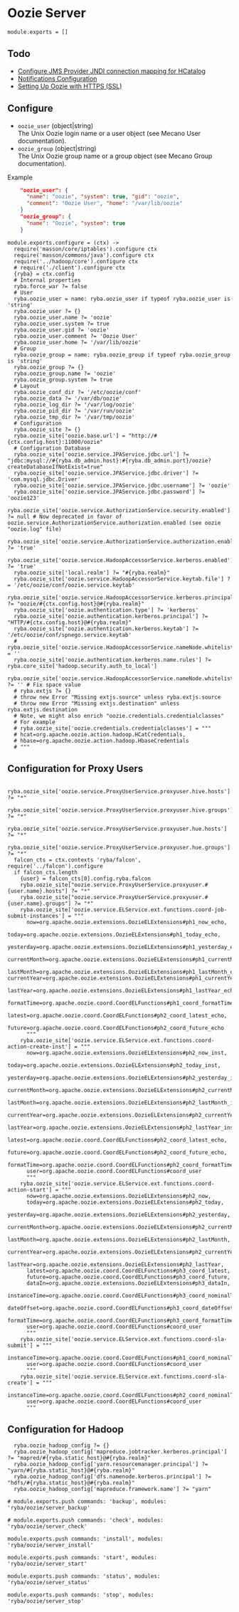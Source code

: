 
# Oozie Server

    module.exports = []

## Todo

*   [Configure JMS Provider JNDI connection mapping for HCatalog](http://oozie.apache.org/docs/4.0.0/AG_Install.html#HCatalog_Configuration)
*   [Notifications Configuration](http://oozie.apache.org/docs/4.0.0/AG_Install.html#Notifications_Configuration)
*   [Setting Up Oozie with HTTPS (SSL)](http://oozie.apache.org/docs/4.0.0/AG_Install.html#Setting_Up_Oozie_with_HTTPS_SSL)

## Configure

*   `oozie_user` (object|string)   
    The Unix Oozie login name or a user object (see Mecano User documentation).   
*   `oozie_group` (object|string)   
    The Unix Oozie group name or a group object (see Mecano Group documentation).   

Example

```json
    "oozie_user": {
      "name": "oozie", "system": true, "gid": "oozie",
      "comment": "Oozie User", "home": "/var/lib/oozie"
    }
    "oozie_group": {
      "name": "Oozie", "system": true
    }
```

    module.exports.configure = (ctx) ->
      require('masson/core/iptables').configure ctx
      require('masson/commons/java').configure ctx
      require('../hadoop/core').configure ctx
      # require('./client').configure ctx
      {ryba} = ctx.config
      # Internal properties
      ryba.force_war ?= false
      # User
      ryba.oozie_user = name: ryba.oozie_user if typeof ryba.oozie_user is 'string'
      ryba.oozie_user ?= {}
      ryba.oozie_user.name ?= 'oozie'
      ryba.oozie_user.system ?= true
      ryba.oozie_user.gid ?= 'oozie'
      ryba.oozie_user.comment ?= 'Oozie User'
      ryba.oozie_user.home ?= '/var/lib/oozie'
      # Group
      ryba.oozie_group = name: ryba.oozie_group if typeof ryba.oozie_group is 'string'
      ryba.oozie_group ?= {}
      ryba.oozie_group.name ?= 'oozie'
      ryba.oozie_group.system ?= true
      # Layout
      ryba.oozie_conf_dir ?= '/etc/oozie/conf'
      ryba.oozie_data ?= '/var/db/oozie'
      ryba.oozie_log_dir ?= '/var/log/oozie'
      ryba.oozie_pid_dir ?= '/var/run/oozie'
      ryba.oozie_tmp_dir ?= '/var/tmp/oozie'
      # Configuration
      ryba.oozie_site ?= {}
      ryba.oozie_site['oozie.base.url'] = "http://#{ctx.config.host}:11000/oozie"
      # Configuration Database
      ryba.oozie_site['oozie.service.JPAService.jdbc.url'] ?= "jdbc:mysql://#{ryba.db_admin.host}:#{ryba.db_admin.port}/oozie?createDatabaseIfNotExist=true"
      ryba.oozie_site['oozie.service.JPAService.jdbc.driver'] ?= 'com.mysql.jdbc.Driver'
      ryba.oozie_site['oozie.service.JPAService.jdbc.username'] ?= 'oozie'
      ryba.oozie_site['oozie.service.JPAService.jdbc.password'] ?= 'oozie123'
      ryba.oozie_site['oozie.service.AuthorizationService.security.enabled'] ?= null # Now deprecated in favor of oozie.service.AuthorizationService.authorization.enabled (see oozie "oozie.log" file)
      ryba.oozie_site['oozie.service.AuthorizationService.authorization.enabled'] ?= 'true'
      ryba.oozie_site['oozie.service.HadoopAccessorService.kerberos.enabled'] ?= 'true'
      ryba.oozie_site['local.realm'] ?= "#{ryba.realm}"
      ryba.oozie_site['oozie.service.HadoopAccessorService.keytab.file'] ?= '/etc/oozie/conf/oozie.service.keytab'
      ryba.oozie_site['oozie.service.HadoopAccessorService.kerberos.principal'] ?= "oozie/#{ctx.config.host}@#{ryba.realm}"
      ryba.oozie_site['oozie.authentication.type'] ?= 'kerberos'
      ryba.oozie_site['oozie.authentication.kerberos.principal'] ?= "HTTP/#{ctx.config.host}@#{ryba.realm}"
      ryba.oozie_site['oozie.authentication.kerberos.keytab'] ?= '/etc/oozie/conf/spnego.service.keytab'
      # ryba.oozie_site['oozie.service.HadoopAccessorService.nameNode.whitelist'] = ''
      ryba.oozie_site['oozie.authentication.kerberos.name.rules'] ?= ryba.core_site['hadoop.security.auth_to_local']
      ryba.oozie_site['oozie.service.HadoopAccessorService.nameNode.whitelist'] ?= '' # Fix space value
      # ryba.extjs ?= {}
      # throw new Error "Missing extjs.source" unless ryba.extjs.source
      # throw new Error "Missing extjs.destination" unless ryba.extjs.destination
      # Note, we might also enrich "oozie.credentials.credentialclasses"
      # For example
      # ryba.oozie_site['oozie.credentials.credentialclasses'] = """
      # hcat=org.apache.oozie.action.hadoop.HCatCredentials,
      # hbase=org.apache.oozie.action.hadoop.HbaseCredentials
      # """

## Configuration for Proxy Users

      ryba.oozie_site['oozie.service.ProxyUserService.proxyuser.hive.hosts'] ?= "*"
      ryba.oozie_site['oozie.service.ProxyUserService.proxyuser.hive.groups'] ?= "*"
      ryba.oozie_site['oozie.service.ProxyUserService.proxyuser.hue.hosts'] ?= "*"
      ryba.oozie_site['oozie.service.ProxyUserService.proxyuser.hue.groups'] ?= "*"
      falcon_cts = ctx.contexts 'ryba/falcon', require('../falcon').configure
      if falcon_cts.length
        {user} = falcon_cts[0].config.ryba.falcon
        ryba.oozie_site["oozie.service.ProxyUserService.proxyuser.#{user.name}.hosts"] ?= "*"
        ryba.oozie_site["oozie.service.ProxyUserService.proxyuser.#{user.name}.groups"] ?= "*"
        ryba.oozie_site['oozie.service.ELService.ext.functions.coord-job-submit-instances'] = """
          now=org.apache.oozie.extensions.OozieELExtensions#ph1_now_echo,
          today=org.apache.oozie.extensions.OozieELExtensions#ph1_today_echo,
          yesterday=org.apache.oozie.extensions.OozieELExtensions#ph1_yesterday_echo,
          currentMonth=org.apache.oozie.extensions.OozieELExtensions#ph1_currentMonth_echo,
          lastMonth=org.apache.oozie.extensions.OozieELExtensions#ph1_lastMonth_echo, currentYear=org.apache.oozie.extensions.OozieELExtensions#ph1_currentYear_echo,
          lastYear=org.apache.oozie.extensions.OozieELExtensions#ph1_lastYear_echo,
          formatTime=org.apache.oozie.coord.CoordELFunctions#ph1_coord_formatTime_echo,
          latest=org.apache.oozie.coord.CoordELFunctions#ph2_coord_latest_echo,
          future=org.apache.oozie.coord.CoordELFunctions#ph2_coord_future_echo
          """
        ryba.oozie_site['oozie.service.ELService.ext.functions.coord-action-create-inst'] = """
          now=org.apache.oozie.extensions.OozieELExtensions#ph2_now_inst,
          today=org.apache.oozie.extensions.OozieELExtensions#ph2_today_inst,
          yesterday=org.apache.oozie.extensions.OozieELExtensions#ph2_yesterday_inst,
          currentMonth=org.apache.oozie.extensions.OozieELExtensions#ph2_currentMonth_inst,
          lastMonth=org.apache.oozie.extensions.OozieELExtensions#ph2_lastMonth_inst,
          currentYear=org.apache.oozie.extensions.OozieELExtensions#ph2_currentYear_inst,
          lastYear=org.apache.oozie.extensions.OozieELExtensions#ph2_lastYear_inst,
          latest=org.apache.oozie.coord.CoordELFunctions#ph2_coord_latest_echo,
          future=org.apache.oozie.coord.CoordELFunctions#ph2_coord_future_echo,
          formatTime=org.apache.oozie.coord.CoordELFunctions#ph2_coord_formatTime,
          user=org.apache.oozie.coord.CoordELFunctions#coord_user
          """
        ryba.oozie_site['oozie.service.ELService.ext.functions.coord-action-start'] = """
          now=org.apache.oozie.extensions.OozieELExtensions#ph2_now,
          today=org.apache.oozie.extensions.OozieELExtensions#ph2_today,
          yesterday=org.apache.oozie.extensions.OozieELExtensions#ph2_yesterday,
          currentMonth=org.apache.oozie.extensions.OozieELExtensions#ph2_currentMonth,
          lastMonth=org.apache.oozie.extensions.OozieELExtensions#ph2_lastMonth,
          currentYear=org.apache.oozie.extensions.OozieELExtensions#ph2_currentYear,
          lastYear=org.apache.oozie.extensions.OozieELExtensions#ph2_lastYear,
          latest=org.apache.oozie.coord.CoordELFunctions#ph3_coord_latest,
          future=org.apache.oozie.coord.CoordELFunctions#ph3_coord_future,
          dataIn=org.apache.oozie.extensions.OozieELExtensions#ph3_dataIn,
          instanceTime=org.apache.oozie.coord.CoordELFunctions#ph3_coord_nominalTime,
          dateOffset=org.apache.oozie.coord.CoordELFunctions#ph3_coord_dateOffset,
          formatTime=org.apache.oozie.coord.CoordELFunctions#ph3_coord_formatTime,
          user=org.apache.oozie.coord.CoordELFunctions#coord_user
          """
        ryba.oozie_site['oozie.service.ELService.ext.functions.coord-sla-submit'] = """
          instanceTime=org.apache.oozie.coord.CoordELFunctions#ph1_coord_nominalTime_echo_fixed,
          user=org.apache.oozie.coord.CoordELFunctions#coord_user
          """
        ryba.oozie_site['oozie.service.ELService.ext.functions.coord-sla-create'] = """
          instanceTime=org.apache.oozie.coord.CoordELFunctions#ph2_coord_nominalTime,
          user=org.apache.oozie.coord.CoordELFunctions#coord_user
          """

## Configuration for Hadoop

      ryba.oozie_hadoop_config ?= {}
      ryba.oozie_hadoop_config['mapreduce.jobtracker.kerberos.principal'] ?= "mapred/#{ryba.static_host}@#{ryba.realm}"
      ryba.oozie_hadoop_config['yarn.resourcemanager.principal'] ?= "yarn/#{ryba.static_host}@#{ryba.realm}"
      ryba.oozie_hadoop_config['dfs.namenode.kerberos.principal'] ?= "hdfs/#{ryba.static_host}@#{ryba.realm}"
      ryba.oozie_hadoop_config['mapreduce.framework.name'] ?= "yarn"

    # module.exports.push commands: 'backup', modules: 'ryba/oozie/server_backup'

    # module.exports.push commands: 'check', modules: 'ryba/oozie/server_check'

    module.exports.push commands: 'install', modules: 'ryba/oozie/server_install'

    module.exports.push commands: 'start', modules: 'ryba/oozie/server_start'

    module.exports.push commands: 'status', modules: 'ryba/oozie/server_status'

    module.exports.push commands: 'stop', modules: 'ryba/oozie/server_stop'


